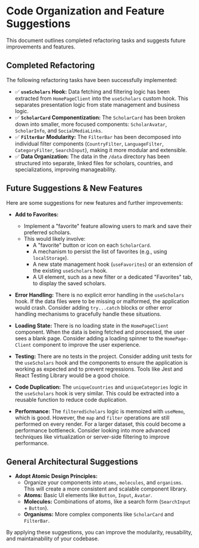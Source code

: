 # Code Organization and Feature Suggestions

This document outlines completed refactoring tasks and suggests future improvements and features.

## Completed Refactoring

The following refactoring tasks have been successfully implemented:

*   ✅ **`useScholars` Hook:** Data fetching and filtering logic has been extracted from `HomePageClient` into the `useScholars` custom hook. This separates presentation logic from state management and business logic.
*   ✅ **`ScholarCard` Componentization:** The `ScholarCard` has been broken down into smaller, more focused components: `ScholarAvatar`, `ScholarInfo`, and `SocialMediaLinks`.
*   ✅ **`FilterBar` Modularity:** The `FilterBar` has been decomposed into individual filter components (`CountryFilter`, `LanguageFilter`, `CategoryFilter`, `SearchInput`), making it more modular and extensible.
*   ✅ **Data Organization:** The data in the `/data` directory has been structured into separate, linked files for scholars, countries, and specializations, improving manageability.

## Future Suggestions & New Features

Here are some suggestions for new features and further improvements:

*   **Add to Favorites:**
    *   Implement a "favorite" feature allowing users to mark and save their preferred scholars.
    *   This would likely involve:
        *   A "favorite" button or icon on each `ScholarCard`.
        *   A mechanism to persist the list of favorites (e.g., using `localStorage`).
        *   A new state management hook (`useFavorites`) or an extension of the existing `useScholars` hook.
        *   A UI element, such as a new filter or a dedicated "Favorites" tab, to display the saved scholars.

*   **Error Handling:** There is no explicit error handling in the `useScholars` hook. If the data files were to be missing or malformed, the application would crash. Consider adding `try...catch` blocks or other error handling mechanisms to gracefully handle these situations.

*   **Loading State:** There is no loading state in the `HomePageClient` component. When the data is being fetched and processed, the user sees a blank page. Consider adding a loading spinner to the `HomePage-Client` component to improve the user experience.

*   **Testing:** There are no tests in the project. Consider adding unit tests for the `useScholars` hook and the components to ensure the application is working as expected and to prevent regressions. Tools like Jest and React Testing Library would be a good choice.

*   **Code Duplication:** The `uniqueCountries` and `uniqueCategories` logic in the `useScholars` hook is very similar. This could be extracted into a reusable function to reduce code duplication.

*   **Performance:** The `filteredScholars` logic is memoized with `useMemo`, which is good. However, the `map` and `filter` operations are still performed on every render. For a larger dataset, this could become a performance bottleneck. Consider looking into more advanced techniques like virtualization or server-side filtering to improve performance.

## General Architectural Suggestions

*   **Adopt Atomic Design Principles:**
    *   Organize your components into `atoms`, `molecules`, and `organisms`. This will create a more consistent and scalable component library.
    *   **Atoms:** Basic UI elements like `Button`, `Input`, `Avatar`.
    *   **Molecules:** Combinations of atoms, like a search form (`SearchInput` + `Button`).
    *   **Organisms:** More complex components like `ScholarCard` and `FilterBar`.

By applying these suggestions, you can improve the modularity, reusability, and maintainability of your codebase.